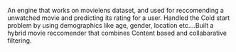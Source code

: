 An engine that works on movielens dataset, and used for reccomending a unwatched movie and predicting its rating for a user. Handled the Cold start problem by using demographics like age, gender, location etc....Built a hybrid movie reccomender that combines Content based and collabarative filtering.
